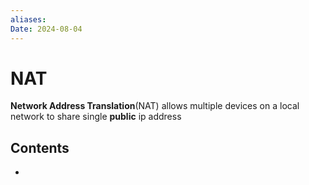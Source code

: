 ```yaml
---
aliases: 
Date: 2024-08-04
---
```



# NAT
**Network Address Translation**(NAT) allows multiple devices on a local network to share single **public** ip address 

## Contents
- 